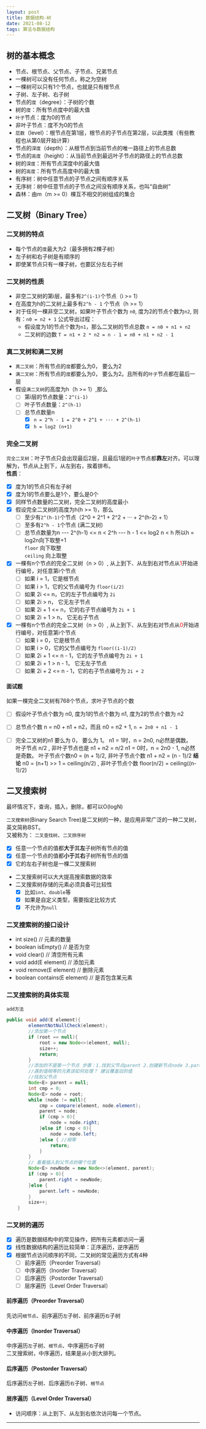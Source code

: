 ```yaml
---
layout: post
title: 数据结构-树
date: 2021-08-12
tags: 算法与数据结构
---
```


## 树的基本概念

* 节点、根节点、父节点、子节点、兄弟节点
* 一棵树可以没有任何节点，称之为空树
* 一棵树可以只有1个节点，也就是只有根节点
* 子树、左子树、右子树
* 节点的`度`（degree）：子树的个数
* 树的`度`：所有节点度中的最大值
* `叶子`节点：度为0的节点
* 非叶子节点：度不为0的节点
* `层数`（level）：根节点在第1层，根节点的子节点在第2层，以此类推（有些教程也从第0层开始计算）
* 节点的`深度`（depth）：从根节点到当前节点的唯一路径上的节点总数
* 节点的`高度`（height）：从当前节点到最远叶子节点的路径上的节点总数
* 树的`深度`：所有节点深度中的最大值
* 树的`高度`：所有节点高度中的最大值
* 有序树：树中任意节点的子节点之间有顺序关系
* 无序树：树中任意节点的子节点之间没有顺序关系，也叫“自由树”
* 森林：由m（m >= 0）棵互不相交的树组成的集合

## 二叉树（Binary Tree）

### 二叉树的特点
* 每个节点的`度`最大为2（最多拥有2棵子树）
* 左子树和右子树是有顺序的
* 即使某节点只有一棵子树，也要区分左右子树

### 二叉树的性质
* 非空二叉树的第i层，最多有`2^(i-1)`个节点（i >= 1）
* 在高度为h的二叉树上最多有`2^h - 1` 个节点（h >= 1）
* 对于任何一棵非空二叉树，如果叶子节点个数为 `n0`, 度为2的节点个数为`n2`, 则有：`n0 = n2 + 1`
     公式导出过程：
     * 假设度为1的节点个数为`n1`，那么二叉树的节点总数 `n = n0 + n1 + n2`
     * 二叉树的边数 `T = n1 + 2 * n2 = n - 1 = n0 + n1 + n2 - 1`


### 真二叉树和满二叉树

* `真二叉树`：所有节点的`度`都要么为0， 要么为2
* `满二叉树`：所有节点的`度`都要么为0， 要么为2。且所有的`叶子`节点都在最后一层
* 假设`满二叉树`的高度为h（h >= 1）,那么
    - [ ] 第i层的节点数量：`2^(i-1)`
    - [ ] 叶子节点数量：`2^(h-1)`
    - [ ] 总节点数量n
        - [x] `n = 2^h - 1 = 2^0 + 2^1 + ··· + 2^(h-1)`  
        - [x] `h = log2 (n+1)`

### 完全二叉树

`完全二叉树`：叶子节点只会出现最后2层，且最后1层的`叶子`节点都**靠左**对齐。可以理解为，节点从上到下，从左到右，挨着排布。    
**性质**：    
- [x] 度为1的节点只有左子树
- [x] 度为1的节点要么是1个，要么是0个
- [x] 同样节点数量的二叉树，完全二叉树的高度最小
- [x] 假设完全二叉树的高度为h(h >= 1)，那么
    - [ ] 至少有`2^(h-1)`个节点（2^0 + 2^1 + 2^2 + ··· + 2^(h-2) + 1）
    - [ ] 至多有`2^h - 1`个节点 (满二叉树)
    - [ ] 总节点数量为n  ---  2^(h-1) <= n < 2^h  ---  h - 1 <= log2 n < h  所以h = log2n向下取整+1     
            `floor` 向下取整    
            `ceiling` 向上取整    
- [x] 一棵有n个节点的完全二叉树（n > 0）, 从上到下、从左到右对节点从<font color=red>1</font>开始进行编号，对任意第i个节点
    - [ ] 如果 i = 1，它是根节点
    - [ ] 如果 i > 1，它的父节点编号为 `floor(i/2)`
    - [ ] 如果 2i <= n，它的左子节点编号为 `2i`
    - [ ] 如果 2i > n， 它无左子节点
    - [ ] 如果 2i + 1 <= n，它的右子节点编号为 `2i + 1`
    - [ ] 如果 2i + 1 > n， 它无右子节点
- [x] 一棵有n个节点的完全二叉树（n > 0）, 从上到下、从左到右对节点从<font color=red>0</font>开始进行编号，对任意第i个节点
    - [ ] 如果 i = 0，它是根节点
    - [ ] 如果 i > 0，它的父节点编号为 `floor((i-1)/2)`
    - [ ] 如果 2i + 1 <= n - 1，它的左子节点编号为 `2i + 1`
    - [ ] 如果 2i + 1 > n - 1， 它无左子节点
    - [ ] 如果 2i + 2 <= n - 1，它的右子节点编号为 `2i + 2`

#### 面试题
如果一棵完全二叉树有768个节点，求叶子节点的个数
- [ ] 假设叶子节点个数为 n0, 度为1的节点个数为 n1, 度为2的节点个数为 n2
- [ ] 总节点个数 n = n0 + n1 + n2，而且 n0 = n2 + 1, `n = 2n0 + n1 - 1`
- [ ] 完全二叉树的n1 要么为 0， 要么为 1。
      n1 = 1时，n = 2n0, n必然是偶数。    
      叶子节点 n/2 , 非叶子节点也是 n1 + n2 = n/2
      n1 = 0时，n = 2n0 - 1, n必然是奇数。
      叶子节点个数n0 = (n + 1)/2, 非叶子节点个数 n1 + n2 = (n - 1)/2
      **结论** n0 = (n+1) >> 1 = ceiling(n/2) , 非叶子节点个数 floor(n/2) = ceiling((n-1)/2)


## 二叉搜索树
最坏情况下，查询，插入，删除，都可以O(logN)

`二叉搜索树`(Binary Search Tree)是二叉树的一种，是应用非常广泛的一种二叉树，英文简称BST。    
又被称为： `二叉查找树`、`二叉排序树`    
- [x] 任意一个节点的值都**大于**其**左**子树所有节点的值
- [x] 任意一个节点的值都**小于**其**右**子树所有节点的值
- [x] 它的左右子树也是一棵二叉搜索树
* 二叉搜索树可以大大提高搜索数据的效率
* 二叉搜索树存储的元素必须具备可比较性
    - [x] 比如`int`、`double`等
    - [x] 如果是自定义类型，需要指定比较方式
    - [x] 不允许为`null`

### 二叉搜索树的接口设计
* int size() // 元素的数量
* boolean isEmpty() // 是否为空
* void clear() // 清空所有元素
* void add(E element) // 添加元素
* void remove(E element) // 删除元素
* boolean contains(E element) // 是否包含某元素

### 二叉搜索树的具体实现
`add方法`
```Java
public void add(E element){
        elementNotNullCheck(element);
        //添加第一个节点
        if (root == null){
            root = new Node<>(element, null);
            size++;
            return;
        }
        //添加的不是第一个节点 步骤：1.找到父节点parent 2.创建新节点node 3.parent.left = node 或者 parent.right = node
        //遇到值相等的元素该如何处理？ 建议覆盖旧的值
        //找到父节点
        Node<E> parent = null;
        int cmp = 0;
        Node<E> node = root;
        while (node != null){
            cmp = compare(element, node.element);
            parent = node;
            if (cmp > 0){
                node = node.right;
            }else if (cmp < 0){
                node = node.left;
            }else { //相等
                return;
            }
        }
        // 看看插入到父节点的哪个位置
        Node<E> newNode = new Node<>(element, parent);
        if (cmp > 0){
            parent.right = newNode;
        }else {
            parent.left = newNode;
        }
        size++;
    }
```

### 二叉树的遍历
- [x] 遍历是数据结构中的常见操作，把所有元素都访问一遍
- [x] 线性数据结构的遍历比较简单：正序遍历，逆序遍历
- [x] 根据节点访问顺序的不同，二叉树的常见遍历方式有4种
    - [ ] 前序遍历（Preorder Traversal）
    - [ ] 中序遍历（Inorder Traversal）
    - [ ] 后序遍历（Postorder Traversal）
    - [ ] 层序遍历（Level Order Traversal）

#### 前序遍历（Preorder Traversal）
先访问`根节点`、前序遍历`左`子树、前序遍历`右`子树

#### 中序遍历（Inorder Traversal）
中序遍历`左`子树、`根节点`、中序遍历`右`子树     
二叉搜索树，中序遍历，结果是从小到大排列。

#### 后序遍历（Postorder Traversal）
后序遍历`左`子树、后序遍历`右`子树、`根节点`    

#### 层序遍历（Level Order Traversal）
* 访问顺序：从上到下、从左到右依次访问每一个节点。








-------------
